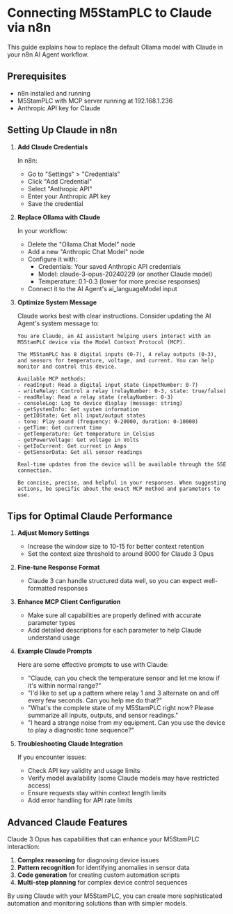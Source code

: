 # Connecting M5StamPLC to Claude via n8n

This guide explains how to replace the default Ollama model with Claude in your n8n AI Agent workflow.

## Prerequisites

- n8n installed and running
- M5StamPLC with MCP server running at 192.168.1.236
- Anthropic API key for Claude

## Setting Up Claude in n8n

1. **Add Claude Credentials**

   In n8n:
   - Go to "Settings" > "Credentials"
   - Click "Add Credential"
   - Select "Anthropic API"
   - Enter your Anthropic API key
   - Save the credential

2. **Replace Ollama with Claude**

   In your workflow:
   - Delete the "Ollama Chat Model" node
   - Add a new "Anthropic Chat Model" node
   - Configure it with:
     - Credentials: Your saved Anthropic API credentials
     - Model: claude-3-opus-20240229 (or another Claude model)
     - Temperature: 0.1-0.3 (lower for more precise responses)
   - Connect it to the AI Agent's ai_languageModel input

3. **Optimize System Message**

   Claude works best with clear instructions. Consider updating the AI Agent's system message to:

   ```
   You are Claude, an AI assistant helping users interact with an M5StamPLC device via the Model Context Protocol (MCP).

   The M5StamPLC has 8 digital inputs (0-7), 4 relay outputs (0-3), and sensors for temperature, voltage, and current. You can help monitor and control this device.

   Available MCP methods:
   - readInput: Read a digital input state (inputNumber: 0-7)
   - writeRelay: Control a relay (relayNumber: 0-3, state: true/false)
   - readRelay: Read a relay state (relayNumber: 0-3)
   - consoleLog: Log to device display (message: string)
   - getSystemInfo: Get system information
   - getIOState: Get all input/output states
   - tone: Play sound (frequency: 0-20000, duration: 0-10000)
   - getTime: Get current time
   - getTemperature: Get temperature in Celsius
   - getPowerVoltage: Get voltage in Volts
   - getIoCurrent: Get current in Amps
   - getSensorData: Get all sensor readings

   Real-time updates from the device will be available through the SSE connection.

   Be concise, precise, and helpful in your responses. When suggesting actions, be specific about the exact MCP method and parameters to use.
   ```

## Tips for Optimal Claude Performance

1. **Adjust Memory Settings**
   - Increase the window size to 10-15 for better context retention
   - Set the context size threshold to around 8000 for Claude 3 Opus

2. **Fine-tune Response Format**
   - Claude 3 can handle structured data well, so you can expect well-formatted responses

3. **Enhance MCP Client Configuration**
   - Make sure all capabilities are properly defined with accurate parameter types
   - Add detailed descriptions for each parameter to help Claude understand usage

4. **Example Claude Prompts**

   Here are some effective prompts to use with Claude:

   - "Claude, can you check the temperature sensor and let me know if it's within normal range?"
   - "I'd like to set up a pattern where relay 1 and 3 alternate on and off every few seconds. Can you help me do that?"
   - "What's the complete state of my M5StamPLC right now? Please summarize all inputs, outputs, and sensor readings."
   - "I heard a strange noise from my equipment. Can you use the device to play a diagnostic tone sequence?"

5. **Troubleshooting Claude Integration**

   If you encounter issues:
   
   - Check API key validity and usage limits
   - Verify model availability (some Claude models may have restricted access)
   - Ensure requests stay within context length limits
   - Add error handling for API rate limits

## Advanced Claude Features

Claude 3 Opus has capabilities that can enhance your M5StamPLC interaction:

1. **Complex reasoning** for diagnosing device issues
2. **Pattern recognition** for identifying anomalies in sensor data
3. **Code generation** for creating custom automation scripts
4. **Multi-step planning** for complex device control sequences

By using Claude with your M5StamPLC, you can create more sophisticated automation and monitoring solutions than with simpler models.
